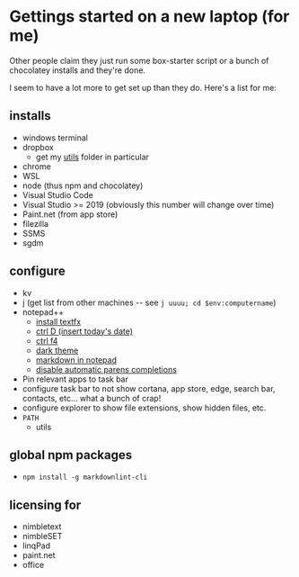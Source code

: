 ﻿# Gettings started on a new laptop (for me)

Other people claim they just run some box-starter script or a bunch of chocolatey installs and they're done.

I seem to have a lot more to get set up than they do. Here's a list for me:

## installs

- windows terminal
- dropbox
	- get my [utils](../tools/utils_repo.md) folder in particular
- chrome
- WSL
- node (thus npm and chocolatey)
- Visual Studio Code
- Visual Studio >= 2019  (obviously this number will change over time)
- Paint.net (from app store)
- filezilla
- SSMS
- sgdm

## configure

- kv
- j (get list from other machines -- see `j uuuu; cd $env:computername`)
- notepad++
	- [install textfx](../notepad++/install_textfx_plugin.md)
	- [ctrl D (insert today's date)](../notepad++/todays_date.md)
	- [ctrl f4](../notepad++/shortcut_close_document.md)
	- [dark theme](../notepad++/dark_theme_notepad++.md)
	- [markdown in notepad](../notepad++/markdown_in_notepad.md)
	- [disable automatic parens completions](../notepad++/disable_automatic_parens_completion.md)
- Pin relevant apps to task bar
- configure task bar to not show cortana, app store, edge, search bar, contacts, etc... what a bunch of crap!
- configure explorer to show file extensions, show hidden files, etc.
- `PATH`
	- utils

## global npm packages

 - `npm install -g markdownlint-cli`

## licensing for

- nimbletext
- nimbleSET
- linqPad
- paint.net
- office
